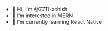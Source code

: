 - 👋 Hi, I’m @7711-ashish
- 👀 I’m interested in MERN
- 🌱 I’m currently learning React Native

<!---
7711-ashish/7711-ashish is a ✨ special ✨ repository because its `README.md` (this file) appears on your GitHub profile.
You can click the Preview link to take a look at your changes.
--->
